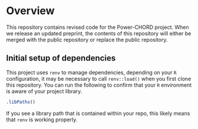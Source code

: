 # Overview
This repository contains revised code for the Power-CHORD project. When we release an updated preprint, the contents of this repository will either be merged with the public repository or replace the public repository.

## Initial setup of dependencies 
This project uses `renv` to manage dependencies, depending on your `R` configuration, it may be necessary to call `renv::load()` when you first clone this repository. You can run the following to confirm that your `R` environment is aware of your project library.
```R
.libPaths()
```
If you see a library path that is contained within your repo, this likely means that `renv` is working properly. 